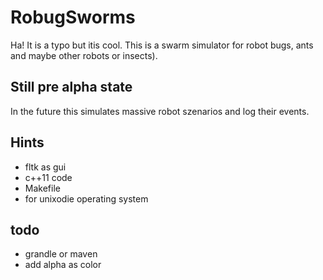 # RobugSworms

Ha! It is a typo but itis cool. This is a swarm simulator for
robot bugs, ants and maybe other robots or insects).

## Still pre alpha state

In the future this simulates massive robot szenarios and log their events.

## Hints

- fltk as gui
- c++11 code
- Makefile
- for unixodie operating system

## todo

- grandle or maven
- add alpha as color


